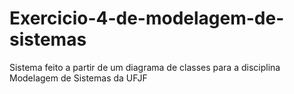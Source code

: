 # Exercicio-4-de-modelagem-de-sistemas
Sistema feito a partir de um diagrama de classes para a disciplina Modelagem de Sistemas da UFJF
